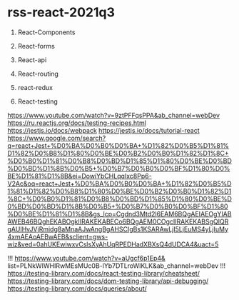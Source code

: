 # rss-react-2021q3

1. React-Components

2. React-forms

3. React-api

4. React-routing

5. react-redux

6. React-testing

https://www.youtube.com/watch?v=9ztPFFqsPPA&ab_channel=webDev
https://ru.reactjs.org/docs/testing-recipes.html
https://jestjs.io/docs/webpack
https://jestjs.io/docs/tutorial-react
https://www.google.com/search?q=react+Jest+%D0%BA%D0%B0%D0%BA+%D1%82%D0%B5%D1%81%D1%82%D0%B8%D1%80%D0%BE%D0%B2%D0%B0%D1%82%D1%8C+%D0%B0%D1%81%D0%B8%D0%BD%D1%85%D1%80%D0%BE%D0%BD%D0%BD%D1%8B%D0%B5+%D0%B7%D0%B0%D0%BF%D1%80%D0%BE%D1%81%D1%8B&ei=DowiYbCHLqqIxc8Pp6-V2Ac&oq=react+Jest+%D0%BA%D0%B0%D0%BA+%D1%82%D0%B5%D1%81%D1%82%D0%B8%D1%80%D0%BE%D0%B2%D0%B0%D1%82%D1%8C+%D0%B0%D1%81%D0%B8%D0%BD%D1%85%D1%80%D0%BE%D0%BD%D0%BD%D1%8B%D0%B5+%D0%B7%D0%B0%D0%BF%D1%80%D0%BE%D1%81%D1%8B&gs_lcp=Cgdnd3Mtd2l6EAM6BQgAEIAEOgYIABAWEB46BQghEKABOgkIIRAKEKABECo6BQgAEM0COgcIIRAKEKABSgQIQRgAUIHvJVjRmidg8aMnaAJwAngBgAHSCIgBs1KSARAwLjI5LjEuMS4yLjIuMy4xmAEAoAEBwAEB&sclient=gws-wiz&ved=0ahUKEwiwxvCslsXyAhUqRPEDHadXBXsQ4dUDCA4&uact=5

!!!
https://www.youtube.com/watch?v=aUgcf6p1Ep4&
list=PLNkWIWHIRwMEsMUc0B-lYb7DTLroWlKLK&ab_channel=webDev
!!!
https://testing-library.com/docs/react-testing-library/cheatsheet/
https://testing-library.com/docs/dom-testing-library/api-debugging/
https://testing-library.com/docs/queries/about/
